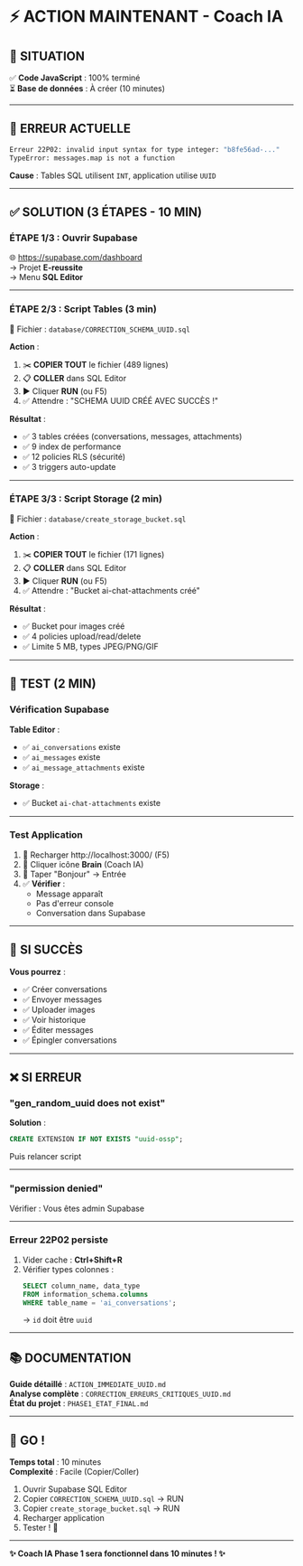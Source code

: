 # ⚡ ACTION MAINTENANT - Coach IA

## 🎯 SITUATION

✅ **Code JavaScript** : 100% terminé  
⏳ **Base de données** : À créer (10 minutes)

---

## 🚨 ERREUR ACTUELLE

```bash
Erreur 22P02: invalid input syntax for type integer: "b8fe56ad-..."
TypeError: messages.map is not a function
```

**Cause** : Tables SQL utilisent `INT`, application utilise `UUID`

---

## ✅ SOLUTION (3 ÉTAPES - 10 MIN)

### **ÉTAPE 1/3 : Ouvrir Supabase**

🌐 https://supabase.com/dashboard  
→ Projet **E-reussite**  
→ Menu **SQL Editor**

---

### **ÉTAPE 2/3 : Script Tables (3 min)**

📄 Fichier : `database/CORRECTION_SCHEMA_UUID.sql`

**Action** :
1. ✂️ **COPIER TOUT** le fichier (489 lignes)
2. 📋 **COLLER** dans SQL Editor
3. ▶️ Cliquer **RUN** (ou F5)
4. ✅ Attendre : "SCHEMA UUID CRÉÉ AVEC SUCCÈS !"

**Résultat** :
- ✅ 3 tables créées (conversations, messages, attachments)
- ✅ 9 index de performance
- ✅ 12 policies RLS (sécurité)
- ✅ 3 triggers auto-update

---

### **ÉTAPE 3/3 : Script Storage (2 min)**

📄 Fichier : `database/create_storage_bucket.sql`

**Action** :
1. ✂️ **COPIER TOUT** le fichier (171 lignes)
2. 📋 **COLLER** dans SQL Editor
3. ▶️ Cliquer **RUN** (ou F5)
4. ✅ Attendre : "Bucket ai-chat-attachments créé"

**Résultat** :
- ✅ Bucket pour images créé
- ✅ 4 policies upload/read/delete
- ✅ Limite 5 MB, types JPEG/PNG/GIF

---

## 🧪 TEST (2 MIN)

### **Vérification Supabase**

**Table Editor** :
- ✅ `ai_conversations` existe
- ✅ `ai_messages` existe
- ✅ `ai_message_attachments` existe

**Storage** :
- ✅ Bucket `ai-chat-attachments` existe

---

### **Test Application**

1. 🔄 Recharger http://localhost:3000/ (F5)
2. 🧠 Cliquer icône **Brain** (Coach IA)
3. 💬 Taper "Bonjour" → Entrée
4. ✅ **Vérifier** :
   - Message apparaît
   - Pas d'erreur console
   - Conversation dans Supabase

---

## 🎉 SI SUCCÈS

**Vous pourrez** :
- ✅ Créer conversations
- ✅ Envoyer messages
- ✅ Uploader images
- ✅ Voir historique
- ✅ Éditer messages
- ✅ Épingler conversations

---

## ❌ SI ERREUR

### **"gen_random_uuid does not exist"**

**Solution** :
```sql
CREATE EXTENSION IF NOT EXISTS "uuid-ossp";
```

Puis relancer script

---

### **"permission denied"**

Vérifier : Vous êtes admin Supabase

---

### **Erreur 22P02 persiste**

1. Vider cache : **Ctrl+Shift+R**
2. Vérifier types colonnes :
   ```sql
   SELECT column_name, data_type 
   FROM information_schema.columns 
   WHERE table_name = 'ai_conversations';
   ```
   → `id` doit être `uuid`

---

## 📚 DOCUMENTATION

**Guide détaillé** : `ACTION_IMMEDIATE_UUID.md`  
**Analyse complète** : `CORRECTION_ERREURS_CRITIQUES_UUID.md`  
**État du projet** : `PHASE1_ETAT_FINAL.md`

---

## 🚀 GO !

**Temps total** : 10 minutes  
**Complexité** : Facile (Copier/Coller)

1. Ouvrir Supabase SQL Editor
2. Copier `CORRECTION_SCHEMA_UUID.sql` → RUN
3. Copier `create_storage_bucket.sql` → RUN
4. Recharger application
5. Tester ! 🎉

---

**✨ Coach IA Phase 1 sera fonctionnel dans 10 minutes ! ✨**
